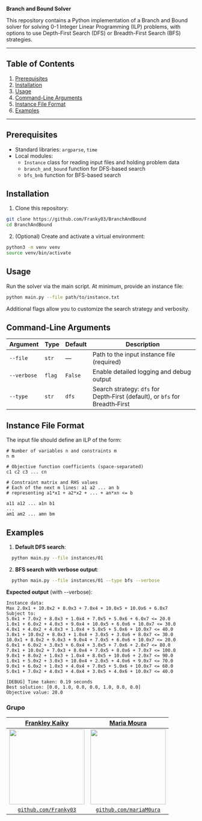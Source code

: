 **Branch and Bound Solver**

This repository contains a Python implementation of a Branch and Bound solver for solving 0-1 Integer Linear Programming (ILP) problems, with options to use Depth-First Search (DFS) or Breadth-First Search (BFS) strategies.

---

## Table of Contents
1. [Prerequisites](#prerequisites)
2. [Installation](#installation)
3. [Usage](#usage)
4. [Command-Line Arguments](#command-line-arguments)
5. [Instance File Format](#instance-file-format)
6. [Examples](#examples)

---

## Prerequisites
- Standard libraries: `argparse`, `time`
- Local modules:
  - `Instance` class for reading input files and holding problem data
  - `branch_and_bound` function for DFS-based search
  - `bfs_bnb` function for BFS-based search

## Installation
1. Clone this repository:
```bash
git clone https://github.com/Franky03/BranchAndBound
cd BranchAndBound
```
2. (Optional) Create and activate a virtual environment:
```bash
python3 -m venv venv
source venv/bin/activate
```

## Usage
Run the solver via the main script. At minimum, provide an instance file:
```bash
python main.py --file path/to/instance.txt
``` 

Additional flags allow you to customize the search strategy and verbosity.

## Command-Line Arguments

| Argument    | Type   | Default | Description                                                                 |
|-------------|--------|---------|-----------------------------------------------------------------------------|
| `--file`    | `str`  | —       | Path to the input instance file (required)                                  |
| `--verbose` | `flag` | `False` | Enable detailed logging and debug output                                    |
| `--type`    | `str`  | `dfs`   | Search strategy: `dfs` for Depth‑First (default), or `bfs` for Breadth‑First |

## Instance File Format

The input file should define an ILP of the form:

```text
# Number of variables n and constraints m
n m

# Objective function coefficients (space-separated)
c1 c2 c3 ... cn

# Constraint matrix and RHS values
# Each of the next m lines: a1 a2 ... an b
# representing a1*x1 + a2*x2 + ... + an*xn <= b

a11 a12 ... a1n b1
...
am1 am2 ... amn bm
```

## Examples

1. **Default DFS search**:

```bash
  python main.py --file instances/01
```

2. **BFS search with verbose output**:
```bash
  python main.py --file instances/01 --type bfs --verbose
```

**Expected output** (with --verbose):
```text
Instance data:
Max 2.0x1 + 10.0x2 + 8.0x3 + 7.0x4 + 10.0x5 + 10.0x6 + 6.0x7
Subject to:
5.0x1 + 7.0x2 + 8.0x3 + 1.0x4 + 7.0x5 + 5.0x6 + 6.0x7 <= 20.0
1.0x1 + 6.0x2 + 4.0x3 + 9.0x4 + 10.0x5 + 6.0x6 + 10.0x7 <= 30.0
4.0x1 + 4.0x2 + 4.0x3 + 1.0x4 + 5.0x5 + 5.0x6 + 10.0x7 <= 40.0
3.0x1 + 10.0x2 + 8.0x3 + 1.0x4 + 3.0x5 + 3.0x6 + 8.0x7 <= 30.0
10.0x1 + 8.0x2 + 9.0x3 + 9.0x4 + 7.0x5 + 6.0x6 + 10.0x7 <= 20.0
6.0x1 + 6.0x2 + 3.0x3 + 6.0x4 + 3.0x5 + 7.0x6 + 2.0x7 <= 80.0
7.0x1 + 10.0x2 + 7.0x3 + 8.0x4 + 7.0x5 + 8.0x6 + 7.0x7 <= 100.0
9.0x1 + 8.0x2 + 1.0x3 + 1.0x4 + 8.0x5 + 10.0x6 + 2.0x7 <= 90.0
1.0x1 + 5.0x2 + 3.0x3 + 10.0x4 + 2.0x5 + 4.0x6 + 9.0x7 <= 70.0
9.0x1 + 6.0x2 + 1.0x3 + 4.0x4 + 7.0x5 + 5.0x6 + 10.0x7 <= 60.0
5.0x1 + 7.0x2 + 4.0x3 + 4.0x4 + 3.0x5 + 4.0x6 + 10.0x7 <= 40.0

[DEBUG] Time taken: 0.19 seconds
Best solution: [0.0, 1.0, 0.0, 0.0, 1.0, 0.0, 0.0]
Objective value: 20.0
```

### Grupo


|<a href="https://github.com/Franky03/" target="_blank">**Frankley Kaiky**</a>      | <a href="https://github.com/mariaM0ura/" target="_blank">**Maria Moura**</a> |
|:---------------------------------------------------------------------------------------:|:-----------------------------------------------------------------------------------------:|
|               <img src="https://avatars.githubusercontent.com/u/100447684?v=4" width="200px"> </img>                          | <img src="https://avatars.githubusercontent.com/u/116045034?v=4" width="200px"> </img>|
|  <a href="https://github.com/Franky03" target="_blank">`github.com/Franky03`</a>  |<a href="https://github.com/mariaM0ura/" target="_blank">`github.com/mariaM0ura`</a>|
